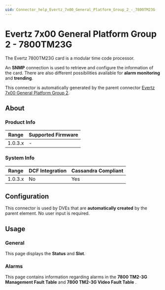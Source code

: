 ```yaml
---
uid: Connector_help_Evertz_7x00_General_Platform_Group_2_-_7800TM23G
---
```


# Evertz 7x00 General Platform Group 2 - 7800TM23G

The Evertz 7800TM23G card is a modular time code processor.

An **SNMP** connection is used to retrieve and configure the information of the card. There are also different possibilities available for **alarm monitoring** and **trending**.

This connector is automatically generated by the parent connector [Evertz 7x00 General Platform Group 2](xref:Connector_help_Evertz_7x00_General_Platform_Group_2).

## About

### Product Info

| Range     | Supported Firmware     |
|-----------|------------------------|
| 1.0.3.x   | -                      |

### System Info

| **Range** | **DCF Integration** | **Cassandra Compliant** |
|-----------|---------------------|-------------------------|
| 1.0.3.x   | No                  | Yes                     |

## Configuration

This connector is used by DVEs that are **automatically created** by the parent element. No user input is required.

## Usage

### General

This page displays the **Status** and **Slot**.

### Alarms

This page contains information regarding alarms in the **7800 TM2-3G Management Fault Table** and **7800 TM2-3G Video Fault Table** .
